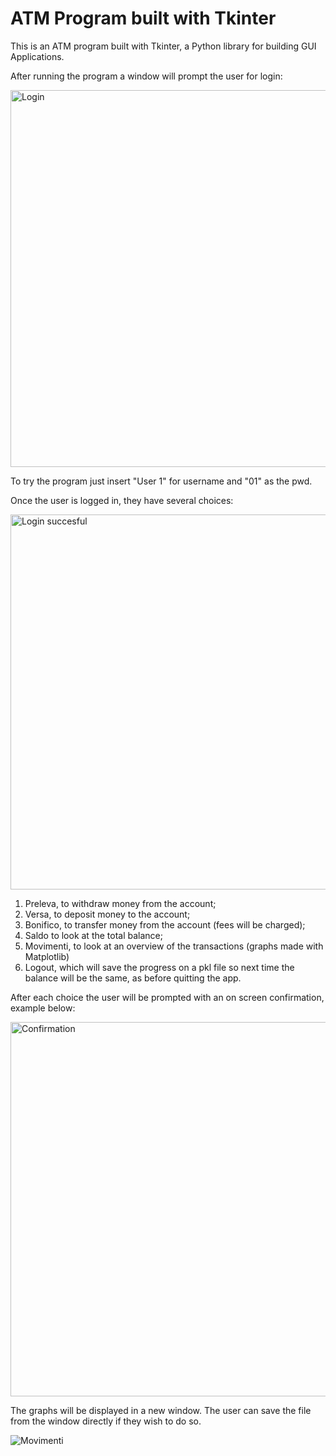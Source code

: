 # ATM Program built with Tkinter   

This is an ATM program built with Tkinter, a Python library for building GUI Applications. 

After running the program a window will prompt the user for login:

<img width="603" alt="Login" src="https://github.com/Alex188dot/CorsoPython/assets/117444853/d2417158-c8aa-48f3-ae2a-d7334b6004c7">

To try the program just insert "User 1" for username and "01" as the pwd. 

Once the user is logged in, they have several choices:  

<img width="600" alt="Login succesful" src="https://github.com/Alex188dot/CorsoPython/assets/117444853/bcaab7e7-4b59-40a0-a77a-cecaa25e4b54">

1) Preleva, to withdraw money from the account;
2) Versa, to deposit money to the account;
3) Bonifico, to transfer money from the account (fees will be charged);
4) Saldo to look at the total balance;
5) Movimenti, to look at an overview of the transactions (graphs made with Matplotlib)
6) Logout, which will save the progress on a pkl file so next time the balance will be the same, as before quitting the app. 

After each choice the user will be prompted with an on screen confirmation, example below:

<img width="599" alt="Confirmation" src="https://github.com/Alex188dot/CorsoPython/assets/117444853/29a8b305-5749-43a6-8a3f-07d8dbb79395">

The graphs will be displayed in a new window. The user can save the file from the window directly if they wish to do so. 

![Movimenti](https://github.com/Alex188dot/CorsoPython/assets/117444853/0f856880-68e9-4855-ac99-c1720692ff52)
